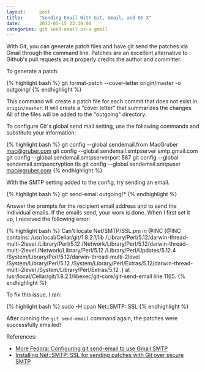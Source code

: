 ```yaml
---
layout:     post
title:      "Sending Email With Git, Gmail, and OS X"
date:       2013-05-15 23:30:00
categories: git send-email os-x gmail
---
```


With Git, you can generate patch files and have git send the patches via Gmail through the command line. Patches are an excellent alternative to Github's pull requests as it properly credits the author and committer.

To generate a patch:

{% highlight bash %}
git format-patch --cover-letter origin/master -o outgoing/
{% endhighlight %}

This command will create a patch file for each commit that does not exist in `origin/master`. It will create a "cover letter" that summarizes the changes. All of the files will be added to the "outgoing" directory.

To configure Git's global send mail setting, use the following commands and substitute your information:

{% highlight bash %}
git config --global sendemail.from MacGruber <mac@gruber.com>
git config --global sendemail.smtpserver smtp.gmail.com
git config --global sendemail.smtpserverport 587
git config --global sendemail.smtpencryption tls
git config --global sendemail.smtpuser mac@gruber.com
{% endhighlight %}

With the SMTP setting added to the config, try sending an email.

{% highlight bash %}
git send-email outgoing/*
{% endhighlight %}

Answer the prompts for the recipient email address and to send the individual emails. If the emails send, your work is done. When I first set it up, I received the following error:

{% highlight bash %}
Can't locate Net/SMTP/SSL.pm in @INC (@INC contains: /usr/local/Cellar/git/1.8.2.1/lib /Library/Perl/5.12/darwin-thread-multi-2level /Library/Perl/5.12 /Network/Library/Perl/5.12/darwin-thread-multi-2level /Network/Library/Perl/5.12 /Library/Perl/Updates/5.12.4 /System/Library/Perl/5.12/darwin-thread-multi-2level /System/Library/Perl/5.12 /System/Library/Perl/Extras/5.12/darwin-thread-multi-2level /System/Library/Perl/Extras/5.12 .) at /usr/local/Cellar/git/1.8.2.1/libexec/git-core/git-send-email line 1165.
{% endhighlight %}

To fix this issue, I ran:

{% highlight bash %}
sudo -H cpan Net::SMTP::SSL
{% endhighlight %}

After running the `git send-email` command again, the patches were successfully emailed!

References:

* [More Fedora: Configuring git send-email to use Gmail SMTP](http://morefedora.blogspot.com/2009/02/configuring-git-send-email-to-use-gmail.html)
* [Installing Net::SMTP::SSL for sending patches with Git over secure SMTP](http://kbase.wincent.com/old/knowledge-base/Installing_Net::SMTP::SSL_for_sending_patches_with_Git_over_secure_SMTP.html)